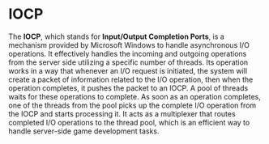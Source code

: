 # IOCP

The **IOCP**, which stands for **Input/Output Completion Ports**, is a mechanism provided by Microsoft Windows to handle asynchronous I/O operations. It effectively handles the incoming and outgoing operations from the server side utilizing a specific number of threads. Its operation works in a way that whenever an I/O request is initiated, the system will create a packet of information related to the I/O operation, then when the operation completes, it pushes the packet to an IOCP. A pool of threads waits for these operations to complete. As soon as an operation completes, one of the threads from the pool picks up the complete I/O operation from the IOCP and starts processing it. It acts as a multiplexer that routes completed I/O operations to the thread pool, which is an efficient way to handle server-side game development tasks.